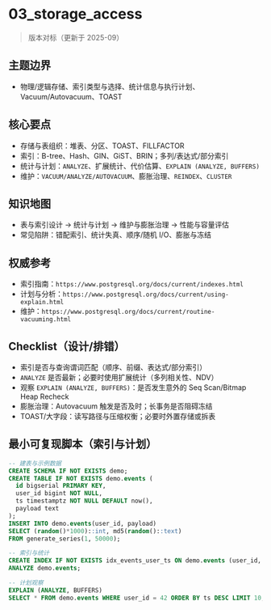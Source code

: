 ﻿# 03_storage_access

> 版本对标（更新于 2025-09）

## 主题边界

- 物理/逻辑存储、索引类型与选择、统计信息与执行计划、Vacuum/Autovacuum、TOAST

## 核心要点

- 存储与表组织：堆表、分区、TOAST、FILLFACTOR
- 索引：B-tree、Hash、GIN、GiST、BRIN；多列/表达式/部分索引
- 统计与计划：`ANALYZE`、扩展统计、代价估算、`EXPLAIN (ANALYZE, BUFFERS)`
- 维护：`VACUUM/ANALYZE/AUTOVACUUM`、膨胀治理、`REINDEX`、`CLUSTER`

## 知识地图

- 表与索引设计 → 统计与计划 → 维护与膨胀治理 → 性能与容量评估
- 常见陷阱：错配索引、统计失真、顺序/随机 I/O、膨胀与冻结

## 权威参考

- 索引指南：`https://www.postgresql.org/docs/current/indexes.html`
- 计划与分析：`https://www.postgresql.org/docs/current/using-explain.html`
- 维护：`https://www.postgresql.org/docs/current/routine-vacuuming.html`

## Checklist（设计/排错）

- 索引是否与查询谓词匹配（顺序、前缀、表达式/部分索引）
- `ANALYZE` 是否最新；必要时使用扩展统计（多列相关性、NDV）
- 观察 `EXPLAIN (ANALYZE, BUFFERS)`：是否发生意外的 Seq Scan/Bitmap Heap Recheck
- 膨胀治理：Autovacuum 触发是否及时；长事务是否阻碍冻结
- TOAST/大字段：读写路径与压缩权衡；必要时外置存储或拆表

## 最小可复现脚本（索引与计划）

```sql
-- 建表与示例数据
CREATE SCHEMA IF NOT EXISTS demo;
CREATE TABLE IF NOT EXISTS demo.events (
  id bigserial PRIMARY KEY,
  user_id bigint NOT NULL,
  ts timestamptz NOT NULL DEFAULT now(),
  payload text
);
INSERT INTO demo.events(user_id, payload)
SELECT (random()*1000)::int, md5(random()::text)
FROM generate_series(1, 50000);

-- 索引与统计
CREATE INDEX IF NOT EXISTS idx_events_user_ts ON demo.events (user_id, ts);
ANALYZE demo.events;

-- 计划观察
EXPLAIN (ANALYZE, BUFFERS)
SELECT * FROM demo.events WHERE user_id = 42 ORDER BY ts DESC LIMIT 10;
```

